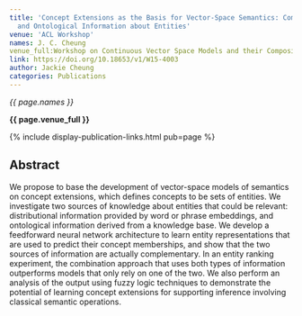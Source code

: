 ```yaml
---
title: 'Concept Extensions as the Basis for Vector-Space Semantics: Combining Distributional
  and Ontological Information about Entities'
venue: 'ACL Workshop'
names: J. C. Cheung
venue_full:Workshop on Continuous Vector Space Models and their Compositionality @ ACL'
link: https://doi.org/10.18653/v1/W15-4003
author: Jackie Cheung
categories: Publications
---
```


*{{ page.names }}*

**{{ page.venue_full }}**

{% include display-publication-links.html pub=page %}

## Abstract

We propose to base the development of vector-space models of semantics on concept extensions, which defines concepts to be sets of entities. We investigate two sources of knowledge about entities that could be relevant: distributional information provided by word or phrase embeddings, and ontological information derived from a knowledge base. We develop a feedforward neural network architecture to learn entity representations that are used to predict their concept memberships, and show that the two sources of information are actually complementary. In an entity ranking experiment, the combination approach that uses both types of information outperforms models that only rely on one of the two. We also perform an analysis of the output using fuzzy logic techniques to demonstrate the potential of learning concept extensions for supporting inference involving classical semantic operations.